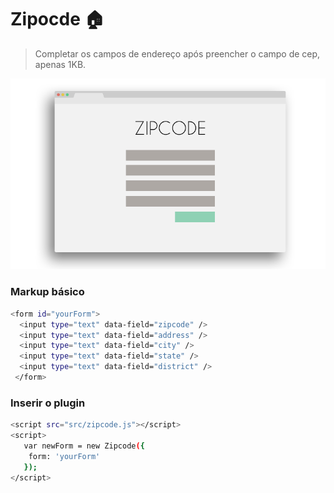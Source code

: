 # Zipocde :house:
> Completar os campos de endereço após preencher o campo de cep, apenas 1KB.

![Alt Text](https://github.com/jeffersondanielss/zipcode/raw/gh-pages/images/zipcode.png)


### Markup básico
```sh
<form id="yourForm">
  <input type="text" data-field="zipcode" />
  <input type="text" data-field="address" />
  <input type="text" data-field="city" />
  <input type="text" data-field="state" />
  <input type="text" data-field="district" />
 </form>
```

### Inserir o plugin
```sh
<script src="src/zipcode.js"></script>
<script>
   var newForm = new Zipcode({
    form: 'yourForm'
   });
</script>
```